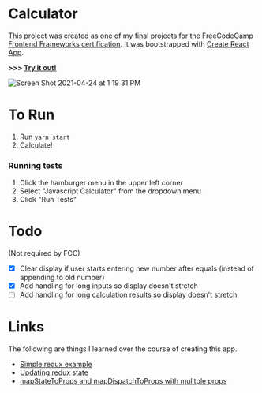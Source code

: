 # Calculator

This project was created as one of my final projects for the FreeCodeCamp [Frontend Frameworks certification](https://www.freecodecamp.org/learn/front-end-libraries/). It was bootstrapped with [Create React App](https://github.com/facebook/create-react-app).

**>>> [Try it out!](https://marley.github.io/fcc-calculator/)**

![Screen Shot 2021-04-24 at 1 19 31 PM](https://user-images.githubusercontent.com/29967154/115967278-c4c82980-a4ff-11eb-9754-4daf67a02f11.png)

# To Run

1.  Run `yarn start`
2.  Calculate!

### Running tests

1.  Click the hamburger menu in the upper left corner
2.  Select "Javascript Calculator" from the dropdown menu
3.  Click "Run Tests"

# Todo

(Not required by FCC)

- [x] Clear display if user starts entering new number after equals (instead of appending to old number)
- [x] Add handling for long inputs so display doesn't stretch
- [ ] Add handling for long calculation results so display doesn't stretch

# Links

The following are things I learned over the course of creating this app.

- [Simple redux example](https://codesandbox.io/s/9on71rvnyo?file=/src/components/AddTodo.js:0-774)
- [Updating redux state](https://linguinecode.com/post/understanding-redux-reducers)
- [mapStateToProps and mapDispatchToProps with mulitple props](https://react-redux.js.org/api/connect)
